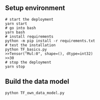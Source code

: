 ## Setup environment

```
# start the deployment
yarn start
# go into bash
yarn bash
# install requirements
python -m pip install -r requirements.txt
# test the installation
python TF_basics.py
>>Tensor("Mul:0", shape=(), dtype=int32)
>>30
# stop the deployment
yarn stop
```

## Build the data model

```
python TF_own_data_model.py
```

